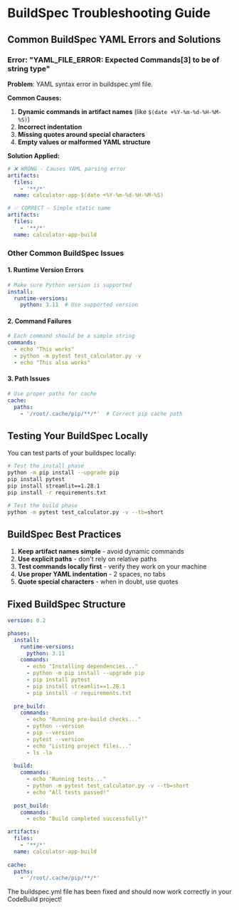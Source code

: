 # BuildSpec Troubleshooting Guide

## Common BuildSpec YAML Errors and Solutions

### Error: "YAML_FILE_ERROR: Expected Commands[3] to be of string type"

**Problem**: YAML syntax error in buildspec.yml file.

**Common Causes:**
1. **Dynamic commands in artifact names** (like `$(date +%Y-%m-%d-%H-%M-%S)`)
2. **Incorrect indentation**
3. **Missing quotes around special characters**
4. **Empty values or malformed YAML structure**

**Solution Applied:**
```yaml
# ❌ WRONG - Causes YAML parsing error
artifacts:
  files:
    - '**/*'
  name: calculator-app-$(date +%Y-%m-%d-%H-%M-%S)

# ✅ CORRECT - Simple static name
artifacts:
  files:
    - '**/*'
  name: calculator-app-build
```

### Other Common BuildSpec Issues

#### 1. **Runtime Version Errors**
```yaml
# Make sure Python version is supported
install:
  runtime-versions:
    python: 3.11  # Use supported version
```

#### 2. **Command Failures**
```yaml
# Each command should be a simple string
commands:
  - echo "This works"
  - python -m pytest test_calculator.py -v
  - echo "This also works"
```

#### 3. **Path Issues**
```yaml
# Use proper paths for cache
cache:
  paths:
    - '/root/.cache/pip/**/*'  # Correct pip cache path
```

## Testing Your BuildSpec Locally

You can test parts of your buildspec locally:

```bash
# Test the install phase
python -m pip install --upgrade pip
pip install pytest
pip install streamlit==1.28.1
pip install -r requirements.txt

# Test the build phase
python -m pytest test_calculator.py -v --tb=short
```

## BuildSpec Best Practices

1. **Keep artifact names simple** - avoid dynamic commands
2. **Use explicit paths** - don't rely on relative paths
3. **Test commands locally first** - verify they work on your machine
4. **Use proper YAML indentation** - 2 spaces, no tabs
5. **Quote special characters** - when in doubt, use quotes

## Fixed BuildSpec Structure

```yaml
version: 0.2

phases:
  install:
    runtime-versions:
      python: 3.11
    commands:
      - echo "Installing dependencies..."
      - python -m pip install --upgrade pip
      - pip install pytest
      - pip install streamlit==1.28.1
      - pip install -r requirements.txt
      
  pre_build:
    commands:
      - echo "Running pre-build checks..."
      - python --version
      - pip --version
      - pytest --version
      - echo "Listing project files..."
      - ls -la
      
  build:
    commands:
      - echo "Running tests..."
      - python -m pytest test_calculator.py -v --tb=short
      - echo "All tests passed!"
      
  post_build:
    commands:
      - echo "Build completed successfully!"

artifacts:
  files:
    - '**/*'
  name: calculator-app-build
  
cache:
  paths:
    - '/root/.cache/pip/**/*'
```

The buildspec.yml file has been fixed and should now work correctly in your CodeBuild project!

